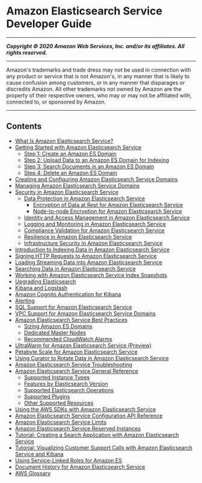 # Amazon Elasticsearch Service Developer Guide

-----
*****Copyright &copy; 2020 Amazon Web Services, Inc. and/or its affiliates. All rights reserved.*****

-----
Amazon's trademarks and trade dress may not be used in 
     connection with any product or service that is not Amazon's, 
     in any manner that is likely to cause confusion among customers, 
     or in any manner that disparages or discredits Amazon. All other 
     trademarks not owned by Amazon are the property of their respective
     owners, who may or may not be affiliated with, connected to, or 
     sponsored by Amazon.

-----
## Contents
+ [What Is Amazon Elasticsearch Service?](what-is-amazon-elasticsearch-service.md)
+ [Getting Started with Amazon Elasticsearch Service](es-gsg.md)
   + [Step 1: Create an Amazon ES Domain](es-gsg-create-domain.md)
   + [Step 2: Upload Data to an Amazon ES Domain for Indexing](es-gsg-upload-data.md)
   + [Step 3: Search Documents in an Amazon ES Domain](es-gsg-search.md)
   + [Step 4: Delete an Amazon ES Domain](es-gsg-deleting.md)
+ [Creating and Configuring Amazon Elasticsearch Service Domains](es-createupdatedomains.md)
+ [Managing Amazon Elasticsearch Service Domains](es-managedomains.md)
+ [Security in Amazon Elasticsearch Service](security.md)
   + [Data Protection in Amazon Elasticsearch Service](es-data-protection.md)
      + [Encryption of Data at Rest for Amazon Elasticsearch Service](encryption-at-rest.md)
      + [Node-to-node Encryption for Amazon Elasticsearch Service](ntn.md)
   + [Identity and Access Management in Amazon Elasticsearch Service](es-ac.md)
   + [Logging and Monitoring in Amazon Elasticsearch Service](es-managedomains-cloudtrailauditing.md)
   + [Compliance Validation for Amazon Elasticsearch Service](es-compliance.md)
   + [Resilience in Amazon Elasticsearch Service](disaster-recovery-resiliency.md)
   + [Infrastructure Security in Amazon Elasticsearch Service](infrastructure-security.md)
+ [Introduction to Indexing Data in Amazon Elasticsearch Service](es-indexing.md)
+ [Signing HTTP Requests to Amazon Elasticsearch Service](es-request-signing.md)
+ [Loading Streaming Data into Amazon Elasticsearch Service](es-aws-integrations.md)
+ [Searching Data in Amazon Elasticsearch Service](es-searching.md)
+ [Working with Amazon Elasticsearch Service Index Snapshots](es-managedomains-snapshots.md)
+ [Upgrading Elasticsearch](es-version-migration.md)
+ [Kibana and Logstash](es-kibana.md)
+ [Amazon Cognito Authentication for Kibana](es-cognito-auth.md)
+ [Alerting](alerting.md)
+ [SQL Support for Amazon Elasticsearch Service](sql-support.md)
+ [VPC Support for Amazon Elasticsearch Service Domains](es-vpc.md)
+ [Amazon Elasticsearch Service Best Practices](aes-bp.md)
   + [Sizing Amazon ES Domains](sizing-domains.md)
   + [Dedicated Master Nodes](es-managedomains-dedicatedmasternodes.md)
   + [Recommended CloudWatch Alarms](cloudwatch-alarms.md)
+ [UltraWarm for Amazon Elasticsearch Service (Preview)](ultrawarm.md)
+ [Petabyte Scale for Amazon Elasticsearch Service](petabyte-scale.md)
+ [Using Curator to Rotate Data in Amazon Elasticsearch Service](curator.md)
+ [Amazon Elasticsearch Service Troubleshooting](aes-handling-errors.md)
+ [Amazon Elasticsearch Service General Reference](aes-genref.md)
   + [Supported Instance Types](aes-supported-instance-types.md)
   + [Features by Elasticsearch Version](aes-features-by-version.md)
   + [Supported Elasticsearch Operations](aes-supported-es-operations.md)
   + [Supported Plugins](aes-supported-plugins.md)
   + [Other Supported Resources](aes-supported-resources.md)
+ [Using the AWS SDKs with Amazon Elasticsearch Service](es-configuration-samples.md)
+ [Amazon Elasticsearch Service Configuration API Reference](es-configuration-api.md)
+ [Amazon Elasticsearch Service Limits](aes-limits.md)
+ [Amazon Elasticsearch Service Reserved Instances](aes-ri.md)
+ [Tutorial: Creating a Search Application with Amazon Elasticsearch Service](search-example.md)
+ [Tutorial: Visualizing Customer Support Calls with Amazon Elasticsearch Service and Kibana](es-walkthrough.md)
+ [Using Service-Linked Roles for Amazon ES](slr-es.md)
+ [Document History for Amazon Elasticsearch Service](release-notes.md)
+ [AWS Glossary](glossary.md)